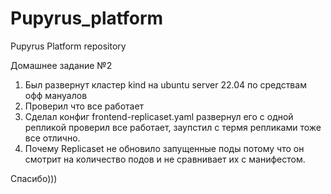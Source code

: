 # Pupyrus_platform
Pupyrus Platform repository

Домашнее задание №2
 1. Был развернут кластер kind на ubuntu server 22.04 по средствам офф мануалов 
 2. Проверил что все работает 
 3. Сделал конфиг frontend-replicaset.yaml развернул его с одной репликой проверил все работает, заупстил с термя репликами тоже все отлично.
 4. Почему Replicaset не обновило запущенные поды потому что он смотрит на количество подов и не сравнивает их с манифестом.

 Спасибо)))